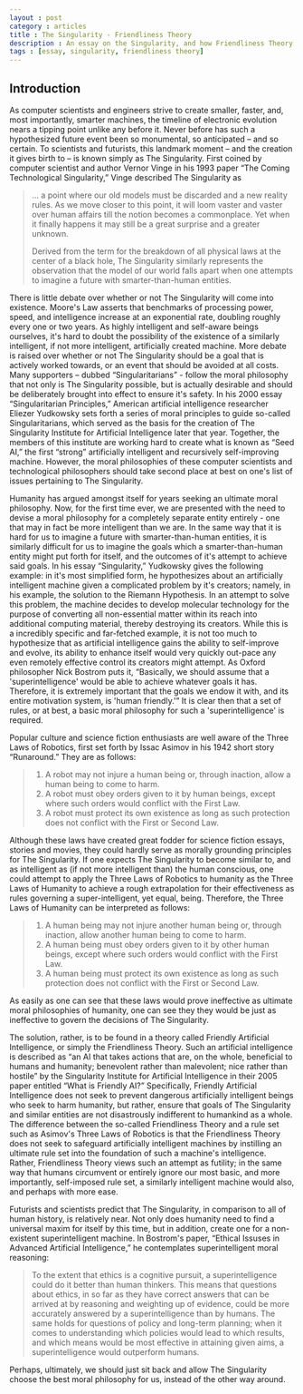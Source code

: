 ```yaml
---
layout : post
category : articles
title : The Singularity - Friendliness Theory
description : An essay on the Singularity, and how Friendliness Theory relates.
tags : [essay, singularity, friendliness theory]
---
```


## Introduction
As computer scientists and engineers strive to create smaller, faster, and, most
importantly, smarter machines, the timeline of electronic evolution nears a
tipping point unlike any before it. Never before has such a hypothesized future
event been so monumental, so anticipated – and so certain. To scientists and
futurists, this landmark moment – and the creation it gives birth to – is known
simply as The Singularity. First coined by computer scientist and author Vernor
Vinge in his 1993 paper “The Coming Technological Singularity,” Vinge described
The Singularity as

> ... a point where our old models must be discarded and a new reality rules. As
> we move closer to this point, it will loom vaster and vaster over human
> affairs till the notion becomes a commonplace. Yet when it finally happens it
> may still be a great surprise and a greater unknown.
>
> Derived from the term for the breakdown of all physical laws at the center of
> a black hole, The Singularity similarly represents the observation that  the
> model of our world falls apart when one attempts to imagine a future with
> smarter-than-human entities.

There is little debate over whether or not The Singularity will come into
existence. Moore's Law asserts that benchmarks of processing power, speed, and
intelligence increase at an exponential rate, doubling roughly every one or two
years. As highly intelligent and self-aware beings ourselves, it's hard to doubt
the possibility of the existence of a similarly intelligent, if not more
intelligent, artificially created machine. More debate is raised over whether or
not The Singularity should be a goal that is actively worked towards, or an
event that should be avoided at all costs. Many supporters – dubbed
“Singularitarians” - follow the moral philosophy that not only is The
Singularity possible, but is actually desirable and should be deliberately
brought into effect to ensure it's safety. In his 2000 essay “Singularitarian
Principles,” American artificial intelligence researcher Eliezer Yudkowsky sets
forth a series of moral principles to guide so-called Singularitarians, which
served as the basis for the creation of The Singularity Institute for Artificial
Intelligence later that year. Together, the members of this institute are
working hard to create what is known as “Seed AI,” the first “strong”
artificially intelligent and recursively self-improving machine. However, the
moral philosophies of these computer scientists and technological philosophers
should take second place at best on one's list of issues pertaining to The
Singularity.

Humanity has argued amongst itself for years seeking an ultimate moral
philosophy. Now, for the first time ever, we are presented with the need to
devise a moral philosophy for a completely separate entity entirely - one that
may in fact be more intelligent than we are. In the same way that it is hard for
us to imagine a future with smarter-than-human entities, it is similarly
difficult for us to imagine the goals which a smarter-than-human entity might
put forth for itself, and the outcomes of it's attempt to achieve said goals. In
his essay “Singularity,”  Yudkowsky gives the following example: in it's most
simplified form, he hypothesizes about an artificially intelligent machine given
a complicated problem by it's creators; namely, in his example, the solution to
the Riemann Hypothesis. In an attempt to solve this problem, the machine decides
to develop molecular technology for the purpose of converting all non-essential
matter within its reach into additional computing material, thereby destroying
its creators. While this is a incredibly specific and far-fetched example, it is
not too much to hypothesize that as artificial intelligence gains the ability to
self-improve and evolve, its ability to enhance itself would very quickly
out-pace any even remotely effective control its creators might attempt. As
Oxford philosopher Nick Bostrom puts it, “Basically, we should assume that a
'superintelligence' would be able to achieve whatever goals it has. Therefore,
it is extremely important that the goals we endow it with, and its entire
motivation system, is 'human friendly.'” It is clear then that a set of rules,
or at best, a basic moral philosophy for such a 'superintelligence' is required.

Popular culture and science fiction enthusiasts are well aware of the Three Laws
of Robotics, first set forth by Issac Asimov in his 1942 short story
“Runaround.” They are as follows:

> 1. A robot may not injure a human being or, through inaction, allow a human
> being to come to harm.
> 2. A robot must obey orders given to it by human beings, except where such
> orders would conflict with the First Law.
> 3. A robot must protect its own existence as long as such protection does not
> conflict with the First or Second Law.

Although these laws have created great fodder for science fiction essays,
stories and movies, they could hardly serve as morally grounding principles for
The Singularity. If one expects The Singularity to become similar to, and as
intelligent as (if not more intelligent than) the human conscious, one could
attempt to apply the Three Laws of Robotics to humanity as the Three Laws of
Humanity to achieve a rough extrapolation for their effectiveness as rules
governing a super-intelligent, yet equal, being. Therefore, the Three Laws of
Humanity can be interpreted as follows:

> 1. A human being may not injure another human being or, through inaction,
> allow another human being to come to harm.
> 2. A human being must obey orders given to it by other human beings, except
> where such orders would conflict with the First Law.
> 3. A human being must protect its own existence as long as such protection
> does not conflict with the First or Second Law.

As easily as one can see that these laws would prove ineffective as ultimate
moral philosophies of humanity, one can see they they would be just as
ineffective to govern the decisions of The Singularity.

The solution, rather, is to be found in a theory called Friendly Artificial
Intelligence, or simply the Friendliness Theory. Such an artificial intelligence
is described as “an AI that takes actions that are, on the whole, beneficial to
humans and humanity; benevolent rather than malevolent; nice rather than
hostile” by the Singularity Institute for Artificial Intelligence in their 2005
paper entitled “What is Friendly AI?” Specifically, Friendly Artificial
Intelligence does not seek to prevent dangerous artificially intelligent beings
who seek to harm humanity, but rather, ensure that goals of The Singularity and
similar entities are not disastrously indifferent to humankind as a whole.  The
difference between the so-called Friendliness Theory and a rule set such as
Asimov's Three Laws of Robotics is that the Friendliness Theory does not seek to
safeguard artificially intelligent machines by instilling an ultimate rule set
into the foundation of such a machine's intelligence. Rather, Friendliness
Theory views such an attempt as futility; in the same way that humans circumvent
or entirely ignore our most basic, and more importantly, self-imposed rule set,
a similarly intelligent machine would also, and perhaps with more ease.

Futurists and scientists predict that The Singularity, in comparison to all of
human history, is relatively near. Not only does humanity need to find a
universal maxim for itself by this time, but in addition, create one for a
non-existent superintelligent machine. In Bostrom's paper, “Ethical Issuses in
Advanced Artificial Intelligence,” he contemplates superintelligent moral
reasoning:

> To the extent that ethics is a cognitive pursuit, a superintelligence could do
> it better than human thinkers. This means that questions about ethics, in so
> far as they have correct answers that can be arrived at by reasoning and
> weighting up of evidence, could be more accurately answered by a
> superintelligence than by humans. The same holds for questions of policy and
> long-term planning; when it comes to understanding which policies would lead
> to which results, and which means would be most effective in attaining given
> aims, a superintelligence would outperform humans.

Perhaps, ultimately, we should just sit back and allow The Singularity choose
the best moral philosophy for us, instead of the other way around.
